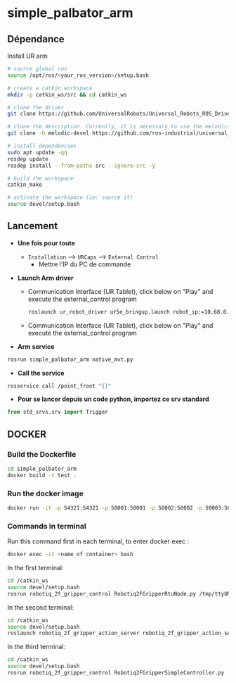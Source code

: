 # simple_palbator_arm


## Dépendance

Install UR arm

```bash
# source global ros
source /opt/ros/<your_ros_version>/setup.bash

# create a catkin workspace
mkdir -p catkin_ws/src && cd catkin_ws

# clone the driver
git clone https://github.com/UniversalRobots/Universal_Robots_ROS_Driver.git src/Universal_Robots_ROS_Driver

# clone the description. Currently, it is necessary to use the melodic-devel branch.
git clone -b melodic-devel https://github.com/ros-industrial/universal_robot.git src/universal_robot

# install dependencies
sudo apt update -qq
rosdep update
rosdep install --from-paths src --ignore-src -y

# build the workspace
catkin_make

# activate the workspace (ie: source it)
source devel/setup.bash
```


## Lancement

- **Une fois pour toute**
  - `Installation` --> `URCaps` --> `External Control` 
    - Mettre l'IP du PC de commande


- **Launch Arm driver** 
  - Communication Interface (UR Tablet), click below on "Play" and execute the external_control program
    ```bash
    roslaunch ur_robot_driver ur5e_bringup.launch robot_ip:=10.68.0.101 use_tool_communication:=true tool_voltage:=24 tool_parity:=0 tool_baud_rate:=115200 tool_stop_bits:=1 tool_rx_idle_chars:=1.5 tool_tx_idle_chars:=3.5 tool_device_name:=/tmp/ttyUR
    ```
  - Communication Interface (UR Tablet), click below on "Play" and execute the external_control program

- **Arm service** 
```bash
rosrun simple_palbator_arm native_mvt.py
```

- **Call the service** 
```bash
rosservice call /point_front "{}"
```

- **Pour se lancer depuis un code python, importez ce srv standard**
```python
from std_srvs.srv import Trigger
```


## DOCKER

### Build the Dockerfile
```bash
cd simple_palbator_arm
docker build -t test .
```

### Run the docker image
```bash
docker run -it -p 54321:54321 -p 50001:50001 -p 50002:50002 -p 50003:50003 -p 50004:50004 -p 65432:65432 test
```

### Commands in terminal


Run this command first in each terminal, to enter docker exec :
```bash
docker exec -it <name of container> bash
```


In the first terminal:
```bash
cd /catkin_ws
source devel/setup.bash
rosrun robotiq_2f_gripper_control Robotiq2FGripperRtuNode.py /tmp/ttyUR
```

In the second terminal:
```bash
cd /catkin_ws
source devel/setup.bash
roslaunch robotiq_2f_gripper_action_server robotiq_2f_gripper_action_server.launch
```

In the third terminal:
```bash
cd /catkin_ws
source devel/setup.bash
rosrun robotiq_2f_gripper_control Robotiq2FGripperSimpleController.py 
```